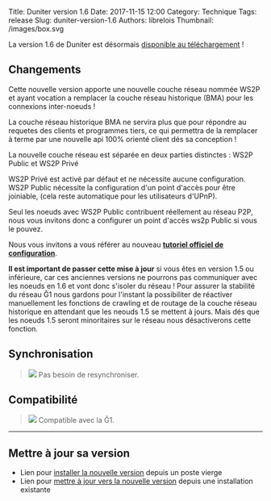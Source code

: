 Title: Duniter version 1.6
Date: 2017-11-15 12:00
Category: Technique
Tags: release
Slug: duniter-version-1.6
Authors: librelois
Thumbnail: /images/box.svg

La version 1.6 de Duniter est désormais [disponible au téléchargement](https://github.com/duniter/duniter/releases/tag/v1.6.14) !

## Changements

Cette nouvelle version apporte une nouvelle couche réseau nommée WS2P et ayant vocation a remplacer la couche réseau historique (BMA) pour les connexions inter-noeuds !

La couche réseau historique BMA ne servira plus que pour répondre au requetes des clients et programmes tiers, ce qui permettra de la remplacer à terme par une nouvelle api 100% orienté client dés sa conception !

La nouvelle couche réseau est séparée en deux parties distinctes : WS2P Public et WS2P Privé

WS2P Privé est activé par défaut et ne nécessite aucune configuration.
WS2P Public nécessite la configuration d'un point d'accès pour être joiniable, (cela reste automatique pour les utilisateurs d'UPnP).

Seul les noeuds avec WS2P Public contribuent réellement au réseau P2P, nous vous invitons donc a configurer un point d'accès ws2p Public si vous le pouvez.

Nous vous invitons a vous référer au nouveau [**tutoriel officiel de configuration**](../wiki/duniter/configurer).


**Il est important de passer cette mise à jour** si vous êtes en version 1.5 ou inférieure, car ces anciennes versions ne pourrons pas communiquer avec les noeuds en 1.6 et vont donc s'isoler du réseau ! Pour assurer la stabilité du réseau Ğ1 nous gardons pour l'instant la possibiliter de réactiver manuellement les fonctions de crawling et de routage de la couche réseau historique en attendant que les neouds 1.5 se mettent à jours. Mais dés que les noeuds 1.5 seront minoritaires sur le réseau nous désactiverons cette fonction.


## Synchronisation

> <span class="icon">![](../images/icons/white_check_mark.png)</span> Pas besoin de resynchroniser.

## Compatibilité

> <span class="icon">![](../images/icons/white_check_mark.png)</span> Compatible avec la Ğ1.

-----

## Mettre à jour sa version

* Lien pour [installer la nouvelle version](../wiki/duniter/installer) depuis un poste vierge
* Lien pour [mettre à jour vers la nouvelle version](../wiki/duniter/mettre-a-jour) depuis une installation existante
